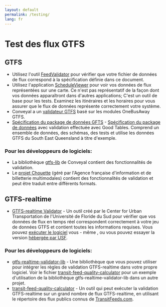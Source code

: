 ```yaml
---
layout: default
permalink: /testing/
lang: fr
---
```

# Test des flux GTFS

## GTFS

* Utilisez l'outil [FeedValidator](https://github.com/google/transitfeed/wiki/FeedValidator) pour vérifier que votre fichier de données de flux correspond à la spécification définie dans ce document.
* Utilisez l'application [ScheduleViewer](https://github.com/google/transitfeed/wiki/ScheduleViewer) pour voir vos données de flux représentées sur une carte. Ce n'est pas représentatif de la façon dont vos données apparaîtront dans d'autres applications; C'est un outil de base pour les tests. Examinez les itinéraires et les horaires pour vous assurer que le flux de données représente correctement votre système.
* Conveyal a un [validateur GTFS](https://github.com/conveyal/gtfs-validator) basé sur les modules OneBusAway GTFS.
* [Spécification du package de données GFTS](https://github.com/Stephen-Gates/GTFS) - [Spécification du package de données](https://frictionlessdata.io/specs/data-package/) avec validation effectuée avec Good Tables. Comprend un ensemble de données, des schémas, des tests et utilise les données GTFS du South East Queensland à titre d'exemple.

### Pour les développeurs de logiciels:

* La bibliothèque [gtfs-lib](https://github.com/conveyal/gtfs-lib) de Conveyal contient des fonctionnalités de validation.
* Le [projet Chouette](https://github.com/afimb/chouette) (géré par l'Agence française d'information et de billetterie multimodales) contient des fonctionnalités de validation et peut être traduit entre différents formats.

## GTFS-realtime

* [GTFS-realtime Validator](https://github.com/CUTR-at-USF/gtfs-realtime-validator) - Un outil créé par le Center for Urban Transportation de l'Université de Floride du Sud pour vérifier que vos données de flux en temps réel correspondent correctement à votre jeu de données GTFS et contient toutes les informations requises.  Vous pouvez [exécuter le logiciel](https://github.com/CUTR-at-USF/gtfs-realtime-validator#quick-start---run-it-yourself) vous - même , ou vous pouvez essayer la version [hébergée par USF](http://transittools.forest.usf.edu/).

### Pour les développeurs de logiciels:

* [gtfs-realtime-validator-lib](https://github.com/CUTR-at-USF/gtfs-realtime-validator/tree/master/gtfs-realtime-validator-lib) - Une bibliothèque que vous pouvez utiliser pour intégrer les règles de validation GTFS-realtime dans votre propre logiciel.  Voir le fichier [transit-feed-quality-calculator](https://github.com/CUTR-at-USF/transit-feed-quality-calculator) pour un exemple d'utilisation de la bibliothèque gtfs-realtime-validator-lib dans un autre projet.
* [transit-feed-quality-calculator](https://github.com/CUTR-at-USF/transit-feed-quality-calculator) - Un outil qui peut exécuter la validation GTFS-realtime sur un grand nombre de flux GTFS-realtime, en utilisant le répertoire des flux publics connus de [TransitFeeds.com](http://transitfeeds.com/).
